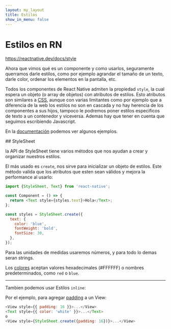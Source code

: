 ```yaml
---
layout: my_layout
title: Estilos
show_in_menu: false
---
```

# Estilos en RN

https://reactnative.dev/docs/style

Ahora que vimos qué es un componente y como usarlos, seguramente querramos darle estilos, como por ejemplo agrandar el tamaño de un texto, darle color, ordenar los elementos en la pantalla, etc.

Todos los componentes de React Native admiten la propiedad `style`, la cual espera un objeto (o array de objetos) con atributos de estilos.
Esto atributos son similares a [CSS](https://developer.mozilla.org/es/docs/Web/CSS), aunque con varias limitantes como por ejemplo que a diferencia de la web los estilos no son en cascada y no hay herencia de los componentes a sus hijos, tampoco le podremos poner estilos especificos de texto a un contenedor y viceversa.
Ademas hay que tener en cuenta que seguimos escribiendo Javascript.

En la [documentación](https://reactnative.dev/docs/style) podemos ver algunos ejemplos.

## StyleSheet

la API de StyleSheet tiene varios métodos que nos ayudan a crear y organizar nuestros estilos.

El más usado es `create`, nos sirve para inicializar un objeto de estilos. Este método valida que los atributos que esten sean válidos y mejora la performance al usarlo:

```js
import {StyleSheet, Text} from 'react-native';

const Component = () => {
  return <Text style={styles.text}>Hola</Text>;
};

const styles = StyleSheet.create({
  text: {
    color: 'blue',
    fontWeight: 'bold',
    fontSize: 30,
  },
});
```

Para las unidades de medidas usaremos números, y para todo lo demas seran strings.

Los [colores](https://reactnative.dev/docs/colors) aceptan valores hexadecimales (#FFFFFF) o nombres predeterminados, como `red` o `blue`.

---

Tambien podemos usar Estilos `inline`:

Por el ejemplo, para agregar [padding](https://developer.mozilla.org/es/docs/Web/CSS/padding) a un View:

```js
<View style={{ padding: 16 }}>...</View>
<Text style={{ color: 'white' }}>...</Text>
o
<View style={StyleSheet.create({padding: 16})}>...</View>
```

